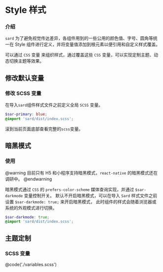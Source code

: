 # Style 样式

### 介绍

`sard` 为了避免视觉传达差异，各组件用到的一些公用的颜色值、字号、圆角等统一在 Style 组件进行定义，并将变量值添加到根元素以便引用和自定义样式覆盖。

可以通过 `CSS` 变量 来组织样式，通过覆盖这些 `CSS` 变量，可以实现定制主题、动态切换主题等效果。

## 修改默认变量

### 修改 SCSS 变量

在导入`sard`组件样式文件之前定义全局 `SCSS` 变量。

```scss
$sar-primary: blue;
@import 'sard/dist/index.scss';
```

滚到当前页面底部查看完整的`scss`变量。

## 暗黑模式

### 使用

@warning
目前只有 H5 和小程序支持暗黑模式，`react-native` 的暗黑模式还在调研中。
@endwarning

暗黑模式通过 `CSS` 的 `prefers-color-scheme` 媒体查询实现，并通过 `$sar-darkmode` 变量控制开关。
默认不开启暗黑模式，可以在导入 `Sard` 样式文件之前设置 `$sar-darkmode: true;` 来开启暗黑模式，
此时组件的样式会随着浏览器或系统的外观模式进行切换。

```scss
$sar-darkmode: true;
@import 'sard/dist/index.scss';
```

## 主题定制

### SCSS 变量

@code('./variables.scss')
